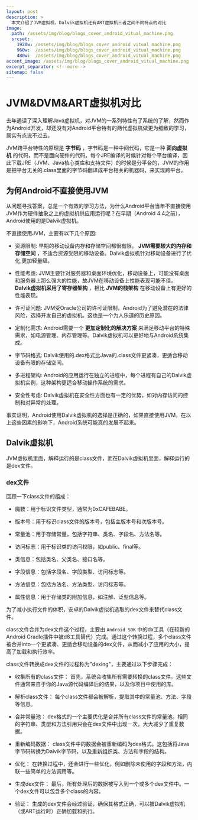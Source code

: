 ```yaml
---
layout: post
description: > 
  本文介绍了JVM虚拟机，Dalvik虚拟机还有ART虚拟机三者之间不同特点的对比
image: 
  path: /assets/img/blog/blogs_cover_android_vitual_machine.png
  srcset: 
    1920w: /assets/img/blog/blogs_cover_android_vitual_machine.png
    960w:  /assets/img/blog/blogs_cover_android_vitual_machine.png
    480w:  /assets/img/blog/blogs_cover_android_vitual_machine.png
accent_image: /assets/img/blog/blogs_cover_android_vitual_machine.png
excerpt_separator: <!--more-->
sitemap: false
---
```

# JVM&DVM&ART虚拟机对比
去年通读了深入理解Java虚拟机，对JVM的一系列特性有了系统的了解，然而作为Android开发，却还没有对Android平台特有的两代虚拟机做更为细致的学习，属实有点说不过去。

JVM跨平台特性的原理是 **字节码** ，字节码是一种中间代码，它是一种 **面向虚拟机** 的代码，而不是面向硬件的代码。每个JRE编译的时候针对每个平台编译，因此下载JRE（JVM、Java核心类库和支持文件）的时候是分平台的，JVM的作用是把平台无关的.class里面的字节码翻译成平台相关的机器码，来实现跨平台。 

## 为何Android不直接使用JVM
从问题寻找答案，总是一个有效的学习方法，为什么Android平台当年不直接使用JVM作为硬件抽象之上的虚拟机供应用运行呢？在早期（Android 4.4之前），Android使用的是Dalvik虚拟机。

不直接使用JVM，主要有以下几个原因:

* 资源限制: 早期的移动设备内存和存储空间都很有限。 **JVM需要较大的内存和存储空间** ，不适合资源受限的移动设备。Dalvik虚拟机针对移动设备进行了优化,更加轻量级。

* 性能考虑: JVM主要针对服务器和桌面环境优化，移动设备上，可能没有桌面和服务器上那么强大的性能，故JVM在移动设备上性能表现可能不佳。 **Dalvik虚拟机采用了寄存器架构** ，相比 **JVM的栈架构** 在移动设备上有更好的性能表现。

* 许可证问题: JVM受Oracle公司的许可证限制，Android为了避免潜在的法律风险，选择开发自己的虚拟机。这也是一个为人乐道的历史原因。

* 定制化需求: Android需要一个 **更加定制化的解决方案** 来满足移动平台的特殊需求，如电源管理、内存管理等。Dalvik虚拟机可以更好地与Android系统集成。

* 字节码格式: Dalvik使用的.dex格式比Java的.class文件更紧凑，更适合移动设备有限的存储空间。

* 多进程架构: Android的应用运行在独立的进程中，每个进程有自己的Dalvik虚拟机实例，这种架构更适合移动操作系统的需求。

* 安全性考虑: Dalvik虚拟机在安全性方面也有一定的优势，如对内存访问的控制和对异常的处理。

事实证明，Android使用Dalvik虚拟机的选择是正确的，如果直接使用JVM，在以上这些因素的影响下，Android系统可能真的发展不起来。

## Dalvik虚拟机
JVM虚拟机里面，解释运行的是class文件，而在Dalvik虚拟机里面，解释运行的是dex文件。
### dex文件
回顾一下class文件的组成：

* 魔数：用于标识文件类型，通常为0xCAFEBABE。

* 版本号：用于标识class文件的版本号，包括主版本号和次版本号。

* 常量池：用于存储常量，包括字符串、类名、字段名、方法名等。

* 访问标志：用于标识类的访问权限，如public、final等。

* 类信息：包括类名、父类名、接口名等。

* 字段信息：包括字段名、字段类型、访问标志等。

* 方法信息：包括方法名、方法类型、访问标志等。

* 属性信息：用于存储类的附加信息，如注解、泛型信息等。

为了减小执行文件的体积，安卓的Dalvik虚拟机选取的dex文件来替代class文件。

class文件合并为dex文件这个过程，主要由 `Android SDK` 中的dx工具（在较新的Android Gradle插件中被d8工具替代）完成。通过这个转换过程，多个class文件被合并into一个更紧凑、更适合移动设备的dex文件，从而减小了应用的大小，提高了加载和执行效率。

class文件转换成dex文件的过程称为"dexing"，主要通过以下步骤完成：

* 收集所有的class文件： 首先，系统会收集所有需要转换的class文件。这些文件通常来自于你的Java源代码编译后的结果，以及你项目中使用的库。

* 解析class文件： 每个class文件都会被解析，提取其中的常量池、方法、字段等信息。

* 合并常量池： dex格式的一个主要优化是合并所有class文件的常量池。相同的字符串、类型和方法引用只会在dex文件中出现一次，大大减少了重复数据。

* 重新编码数据： class文件中的数据会被重新编码为dex格式。这包括将Java字节码转换为Dalvik字节码，以及重新组织类、方法和字段的结构。

* 优化： 在转换过程中，还会进行一些优化，例如删除未使用的字段和方法，内联一些简单的方法调用等。

* 生成dex文件： 最后，所有处理后的数据被写入到一个或多个dex文件中。一个dex文件可以包含多个class的内容。

* 验证： 生成的dex文件会经过验证，确保其格式正确，可以被Dalvik虚拟机（或ART运行时）正确加载和执行。

